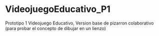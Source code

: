 # VideojuegoEducativo_P1
Prototipo 1 Videojuego Educativo, Version base de pizarron colaborativo (para probar el concepto de dibujar en un lienzo)
